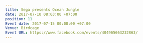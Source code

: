 ```yaml
---
title: Sega presents Ocean Jungle
date: 2017-07-10 08:03:00 +07:00
position: 11
Event date: 2017-07-15 00:00:00 +07:00
Venue: Birdcage
Event URL: https://www.facebook.com/events/404965663232863/
---
```


